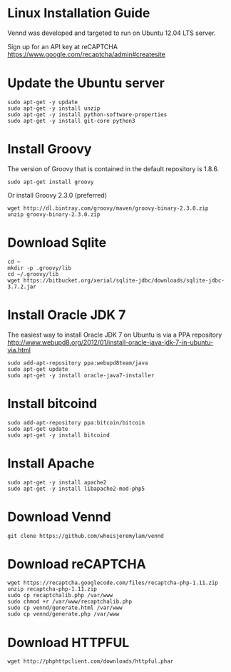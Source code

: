 Linux Installation Guide
========================
Vennd was developed and targeted to run on Ubuntu 12.04 LTS server.

Sign up for an API key at reCAPTCHA
https://www.google.com/recaptcha/admin#createsite

Update the Ubuntu server
========================
```
sudo apt-get -y update
sudo apt-get -y install unzip
sudo apt-get -y install python-software-properties
sudo apt-get -y install git-core python3
```

Install Groovy
==============
The version of Groovy that is contained in the default repository is 1.8.6.

```
sudo apt-get install groovy
```

Or install Groovy 2.3.0 (preferred)

```
wget http://dl.bintray.com/groovy/maven/groovy-binary-2.3.0.zip
unzip groovy-binary-2.3.0.zip
```

Download Sqlite
===============
```
cd ~
mkdir -p .groovy/lib
cd ~/.groovy/lib
wget https://bitbucket.org/xerial/sqlite-jdbc/downloads/sqlite-jdbc-3.7.2.jar
```

Install Oracle JDK 7
====================
The easiest way to install Oracle JDK 7 on Ubuntu is via a PPA repository http://www.webupd8.org/2012/01/install-oracle-java-jdk-7-in-ubuntu-via.html

```
sudo add-apt-repository ppa:webupd8team/java
sudo apt-get update
sudo apt-get -y install oracle-java7-installer
```


Install bitcoind
================
```
sudo add-apt-repository ppa:bitcoin/bitcoin
sudo apt-get update
sudo apt-get -y install bitcoind
```

Install Apache
==============
```
sudo apt-get -y install apache2
sudo apt-get -y install libapache2-mod-php5

```

Download Vennd
==============

```
git clone https://github.com/whoisjeremylam/vennd
```

Download reCAPTCHA
==================
```
wget https://recaptcha.googlecode.com/files/recaptcha-php-1.11.zip
unzip recaptcha-php-1.11.zip
sudo cp recaptchalib.php /var/www
sudo chmod +r /var/www/recaptchalib.php
sudo cp vennd/generate.html /var/www
sudo cp vennd/generate.php /var/www
```

Download HTTPFUL
================
```
wget http://phphttpclient.com/downloads/httpful.phar
```
